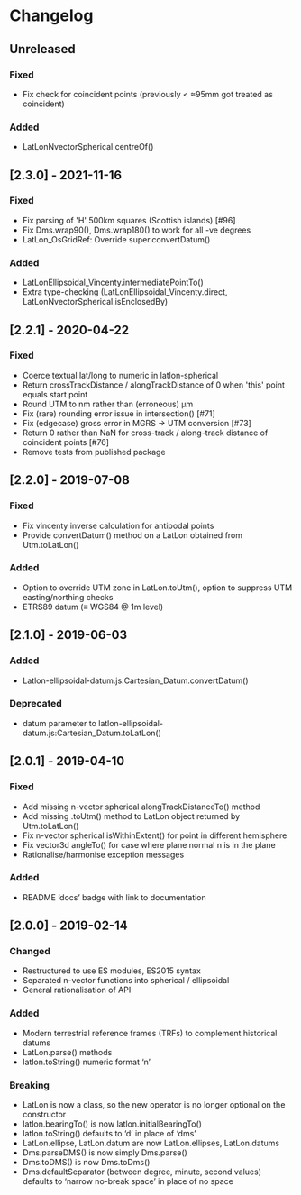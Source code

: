 # Changelog

## Unreleased

### Fixed

- Fix check for coincident points (previously < ≈95mm got treated as coincident)

### Added

- LatLonNvectorSpherical.centreOf()

## [2.3.0] - 2021-11-16

### Fixed

- Fix parsing of 'H' 500km squares (Scottish islands) [#96]
- Fix Dms.wrap90(), Dms.wrap180() to work for all -ve degrees
- LatLon_OsGridRef: Override super.convertDatum()

### Added

- LatLonEllipsoidal_Vincenty.intermediatePointTo()
- Extra type-checking (LatLonEllipsoidal_Vincenty.direct, LatLonNvectorSpherical.isEnclosedBy)

## [2.2.1] - 2020-04-22

### Fixed

- Coerce textual lat/long to numeric in latlon-spherical
- Return crossTrackDistance / alongTrackDistance of 0 when 'this' point equals start point
- Round UTM to nm rather than (erroneous) μm
- Fix (rare) rounding error issue in intersection() [#71]
- Fix (edgecase) gross error in MGRS -> UTM conversion [#73]
- Return 0 rather than NaN for cross-track / along-track distance of coincident points [#76]
- Remove tests from published package

## [2.2.0] - 2019-07-08

### Fixed

- Fix vincenty inverse calculation for antipodal points
- Provide convertDatum() method on a LatLon obtained from Utm.toLatLon()

### Added

- Option to override UTM zone in LatLon.toUtm(), option to suppress UTM easting/northing checks
- ETRS89 datum (≡ WGS84 @ 1m level)

## [2.1.0] - 2019-06-03

### Added

- Latlon-ellipsoidal-datum.js:Cartesian_Datum.convertDatum()

### Deprecated

- datum parameter to latlon-ellipsoidal-datum.js:Cartesian_Datum.toLatLon()

## [2.0.1] - 2019-04-10

### Fixed

- Add missing n-vector spherical alongTrackDistanceTo() method
- Add missing .toUtm() method to LatLon object returned by Utm.toLatLon()
- Fix n-vector spherical isWithinExtent() for point in different hemisphere
- Fix vector3d angleTo() for case where plane normal n is in the plane
- Rationalise/harmonise exception messages

### Added

- README ‘docs’ badge with link to documentation

## [2.0.0] - 2019-02-14

### Changed

- Restructured to use ES modules, ES2015 syntax
- Separated n-vector functions into spherical / ellipsoidal
- General rationalisation of API

### Added

- Modern terrestrial reference frames (TRFs) to complement historical datums
- LatLon.parse() methods
- latlon.toString() numeric format ‘n’

### Breaking

- LatLon is now a class, so the new operator is no longer optional on the constructor
- latlon.bearingTo() is now latlon.initialBearingTo()
- latlon.toString() defaults to ‘d’ in place of ‘dms’
- LatLon.ellipse, LatLon.datum are now LatLon.ellipses, LatLon.datums
- Dms.parseDMS() is now simply Dms.parse()
- Dms.toDMS() is now Dms.toDms()
- Dms.defaultSeparator (between degree, minute, second values) defaults to ‘narrow no-break space’ in place of no space
